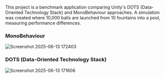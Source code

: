 This project is a benchmark application comparing Unity's DOTS (Data-Oriented Technology Stack) and MonoBehaviour approaches. A simulation was created where 10,000 balls are launched from 10 fountains into a pool, measuring performance differences.

### MonoBehaviour
![Screenshot 2025-06-13 172403](https://github.com/user-attachments/assets/5a20152c-9860-40a7-95fc-19398a36b42c)

### DOTS (Data-Oriented Technology Stack)
![Screenshot 2025-06-13 171606](https://github.com/user-attachments/assets/422d8fd4-0ccc-4879-a381-718db442e06d)
